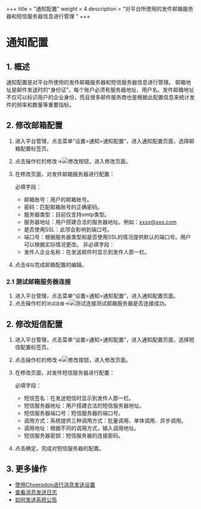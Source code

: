 +++
title = "通知配置"
weight = 4
description = "对平台所使用的发件邮箱服务器和短信服务器信息进行管理 "
+++


# 通知配置

## 1. 概述
通知配置是对平台所使用的发件邮箱服务器和短信服务器信息进行管理。
邮箱地址是邮件发送时的“身份证”，每个账户必须有服务器地址、用户名。发件邮箱地址不仅可以标识用户的企业身份，而且很多邮件服务商也是根据此配置信息来统计发件的频率和数量等重要指标。


## 2. 修改邮箱配置

1. 进入平台管理，点击菜单“设置>通知>通知配置”，进入通知配置页面，选择邮箱配置标签页。

2. 点击操作栏的修改→![修改](/docs/user-guide/manager-guide/image/update.png)按钮，进入修改页面。

3. 在修改页面，对发件邮箱服务器进行配置：

    必填字段：
    - 邮箱账号：用户的邮箱账号。
    - 密码：匹配邮箱账号的正确密码。
    - 服务器类型：目前仅支持smtp类型。
    - 服务器地址：用户搭建合法的服务器地址。例如：xxxx@xxx.com
    - 是否使用SSL：此项会影响到端口号。
    - 端口号：根据服务器类型和是否使用SSL的情况提供默认的端口号。用户可以根据实际情况更改。
    非必填字段：
    - 发件人企业名称：在发送邮件时显示到发件人那一栏。

4. 点击`保存`完成邮箱配置的编辑。

### 2.1 测试邮箱服务器连接

1. 进入平台管理，点击菜单“设置>通知>通知配置”，进入通知配置页面。
2. 点击操作栏的`测试连接`→![测试连接](/docs/user-guide/manager-guide/image/test.png)测试邮箱服务器是否连接成功。

## 2. 修改短信配置

1. 进入平台管理，点击菜单“设置>通知>通知配置”，进入通知配置页面，选择短信配置标签页。

2. 点击操作栏的修改→![修改](/docs/user-guide/manager-guide/image/update.png)按钮，进入修改页面。

3. 在修改页面，对发件短信服务器进行配置：

    必填字段：
    - 短信签名：在发送短信时显示到发件人那一栏。
    - 短信服务器地址：用户搭建合法的短信服务器地址。
    - 短信服务器端口号：短信服务器的端口号。
    - 调用方式：系统提供三种调用方式：批量调用、单体调用、异步调用。
    - 调用地址：根据不同的调用方式，输入调用地址。
    - 短信服务器密钥：短信服务器的连接密码。

4. 点击确定，完成对短信服务器的配置。

## 3. 更多操作

- [使用Choerodon进行消息发送设置](../message)
- [查看消息发送日志](../email-log)
- [如何发送系统公告](../system-notice)